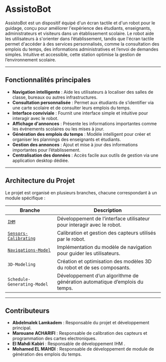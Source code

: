 

# **AssistoBot**  

AssistoBot est un dispositif équipé d'un écran tactile et d'un robot pour le guidage, conçu pour améliorer l'expérience des étudiants, enseignants, administrateurs et visiteurs dans un établissement scolaire. Le robot aide les utilisateurs à s'orienter dans l’établissement, tandis que l'écran tactile permet d'accéder à des services personnalisés, comme la consultation des emplois du temps, des informations administratives et l’envoi de demandes simples. Intuitive et accessible, cette station optimise la gestion de l’environnement scolaire. 

---

## **Fonctionnalités principales**

- **Navigation intelligente** : Aide les utilisateurs à localiser des salles de classe, bureaux ou autres infrastructures.  
- **Consultation personnalisée** : Permet aux étudiants de s’identifier via une carte scolaire et de consulter leurs emplois du temps.  
- **Interface conviviale** : Fournit une interface simple et intuitive pour interagir avec le robot.  
- **Affichage d'annonces** : Présente les informations importantes comme les événements scolaires ou les mises à jour.  
- **Génération des emplois du temps** : Modèle intelligent pour créer et organiser les plannings des enseignants et étudiants.  
- **Gestion des annonces** : Ajout et mise à jour des informations importantes pour l’établissement.  
- **Centralisation des données** : Accès facile aux outils de gestion via une application desktop dédiée.  

---

## **Architecture du Projet**  

Le projet est organisé en plusieurs branches, chacune correspondant à un module spécifique :

| **Branche**                    | **Description**                                                                 |
|--------------------------------|---------------------------------------------------------------------------------|
| [`IHM`](https://github.com/abdelmalek-lamkadem/AssistoBot/tree/IHM)                          | Développement de l’interface utilisateur pour interagir avec le robot.          |
| [`Sensors-Calibrating`](https://github.com/abdelmalek-lamkadem/AssistoBot/tree/Sensors-Calibrating)          | Calibration et gestion des capteurs utilisés par le robot.                      |
| [`Navigations-Model`](https://github.com/abdelmalek-lamkadem/AssistoBot/tree/Navigations-Model)            | Implémentation du modèle de navigation pour guider les utilisateurs.            |
| `3D-Modeling`                  | Création et optimisation des modèles 3D du robot et de ses composants.          |
| `Schedule-Generating-Model`    | Développement d’un algorithme de génération automatique d’emplois du temps.     |

---



## **Contributeurs**  
- **Abdelmalek Lamkadem** : Responsable du projet et développement principal.
- **Marouane ACHARIFI** : Responsable de calibration des capteurs et programmation des cartes electroniques. 
- **El Mahdi Kabiri** : Responsable de développement IHM .
- **Mohamed EL MAHDI** : Responsable de développement de module de génération des emplois du temps. 


